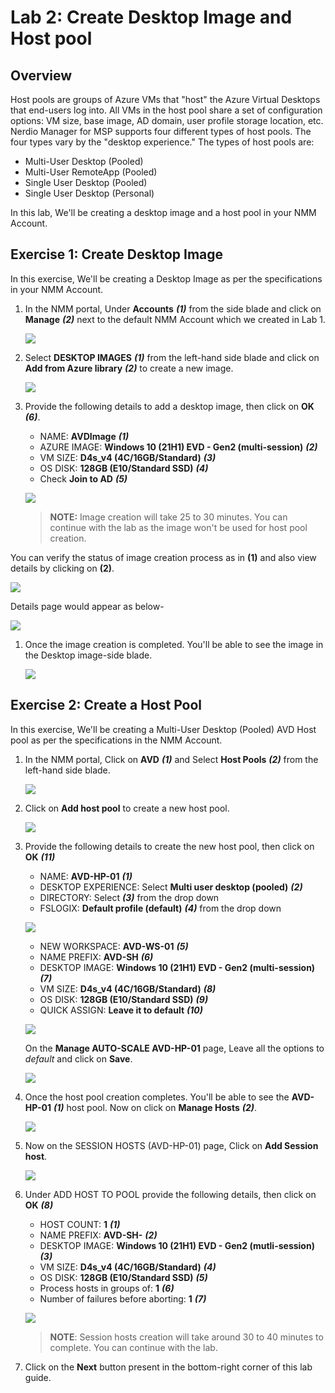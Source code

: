 # Lab 2: Create Desktop Image and Host pool

## Overview

Host pools are groups of Azure VMs that "host" the Azure Virtual Desktops that end-users log into. All VMs in the host pool share a set of configuration options: VM size, base image, AD domain, user profile storage location, etc. Nerdio Manager for MSP supports four different types of host pools. The four types vary by the "desktop experience." The types of host pools are: 
* Multi-User Desktop (Pooled)
* Multi-User RemoteApp (Pooled)
* Single User Desktop (Pooled)
* Single User Desktop (Personal)

In this lab, We'll be creating a desktop image and a host pool in your NMM Account.

## Exercise 1: Create Desktop Image

In this exercise, We'll be creating a Desktop Image as per the specifications in your NMM Account.

1. In the NMM portal, Under **Accounts** ***(1)*** from the side blade and click on **Manage** ***(2)*** next to the default NMM Account which we created in Lab 1.

   ![](media/2s1.png)
   
1. Select **DESKTOP IMAGES** ***(1)*** from the left-hand side blade and click on **Add from Azure library** ***(2)*** to create a new image.

   ![](media/2s2.png)   
   
1. Provide the following details to add a desktop image, then click on **OK** ***(6)***.

   - NAME: **AVDImage** ***(1)***
   - AZURE IMAGE: **Windows 10 (21H1) EVD - Gen2 (multi-session)** ***(2)***
   - VM SIZE: **D4s_v4 (4C/16GB/Standard)** ***(3)***
   - OS DISK: **128GB (E10/Standard SSD)** ***(4)***
   - Check **Join to AD** ***(5)***

   ![](media/am22.png)
   
   >**NOTE:** Image creation will take 25 to 30 minutes. You can continue with the lab as the image won't be used for host pool creation.

You can verify the status of image creation process as in **(1)** and also view details by clicking on **(2)**.

   ![](media/am22.1.png)

Details page would appear as below-

   ![](media/am22.2.png)
   
1. Once the image creation is completed. You'll be able to see the image in the Desktop image-side blade.

   ![](media/am17.png)
   
## Exercise 2: Create a Host Pool

In this exercise, We'll be creating a Multi-User Desktop (Pooled) AVD Host pool as per the specifications in the NMM Account.
   
1. In the NMM portal, Click on **AVD** ***(1)*** and Select **Host Pools** ***(2)*** from the left-hand side blade.

   ![](media/2s5.png)
   
1. Click on **Add host pool** to create a new host pool.

   ![](media/2s6.png)
   
1. Provide the following details to create the new host pool, then click on **OK** ***(11)***

   - NAME: **AVD-HP-01** ***(1)***
   - DESKTOP EXPERIENCE: Select **Multi user desktop (pooled)** ***(2)***
   - DIRECTORY: Select **<inject key="Tenant FQDN" />** ***(3)*** from the drop down 
   - FSLOGIX: **Default profile (default)** ***(4)*** from the drop down  

   ![](media/am13.png)
   
   - NEW WORKSPACE: **AVD-WS-01** ***(5)***
   - NAME PREFIX: **AVD-SH** ***(6)***
   - DESKTOP IMAGE: **Windows 10 (21H1) EVD - Gen2 (multi-session)** ***(7)***
   - VM SIZE: **D4s_v4 (4C/16GB/Standard)** ***(8)***
   - OS DISK: **128GB (E10/Standard SSD)** ***(9)***
   - QUICK ASSIGN: **Leave it to default** ***(10)***
   
   ![](media/am14.png)

   On the **Manage AUTO-SCALE AVD-HP-01** page, Leave all the options to *default* and click on **Save**.
 
   ![](media/2ss10.png)
   
1. Once the host pool creation completes. You'll be able to see the **AVD-HP-01** ***(1)*** host pool. Now on click on **Manage Hosts** ***(2)***.

   ![](media/2ss11.png)
   
1. Now on the SESSION HOSTS (AVD-HP-01) page, Click on **Add Session host**.

   ![](media/2s12.png)
   
1. Under ADD HOST TO POOL provide the following details, then click on **OK** ***(8)***

   - HOST COUNT: **1** ***(1)***
   - NAME PREFIX: **AVD-SH-** ***(2)***
   - DESKTOP IMAGE: **Windows 10 (21H1) EVD - Gen2 (mutli-session)** ***(3)*** 
   - VM SIZE: **D4s_v4 (4C/16GB/Standard)** ***(4)***
   - OS DISK: **128GB (E10/Standard SSD)** ***(5)***
   - Process hosts in groups of: **1** ***(6)***
   - Number of failures before aborting: **1** ***(7)***

   ![](media/am16.png)
   
   >**NOTE**: Session hosts creation will take around 30 to 40 minutes to complete. You can continue with the lab.
    
 1. Click on the **Next** button present in the bottom-right corner of this lab guide.
   


